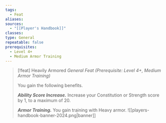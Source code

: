 ```yaml
---
tags:
  - Feat
aliases: 
sources:
  - "[[Player's Handbook]]"
classes: 
type: General
repeatable: false
prerequisites:
  - Level 4+
  - Medium Armor Training
---
```

>[!feat] Heavily Armored
>_General Feat (Prerequisite: Level 4+, Medium Armor Training)_
>
>You gain the following benefits.
>
>**_Ability Score Increase._** Increase your Constitution or Strength score by 1, to a maximum of 20.
>
>**_Armor Training._** You gain training with Heavy armor.
![[players-handbook-banner-2024.png|banner]]